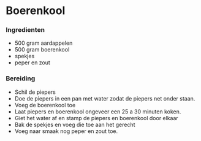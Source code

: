 # Boerenkool

### Ingredienten
* 500 gram aardappelen
* 500 gram boerenkool
* spekjes
* peper en zout

### Bereiding
* Schil de piepers
* Doe de piepers in een pan met water zodat de piepers net onder staan.
* Voeg de boerenkool toe
* Laat piepers en boerenkool ongeveer een 25 a 30 minuten koken.
* Giet het water af en stamp de piepers en boerenkool door elkaar
* Bak de spekjes en voeg die toe aan het gerecht
* Voeg naar smaak nog peper en zout toe.

